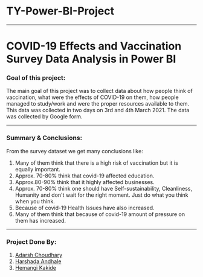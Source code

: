 # TY-Power-BI-Project

---

<h1>COVID-19 Effects and Vaccination Survey Data Analysis in Power BI</h1>

### Goal of this project:
<p>The main goal of this project was to collect data about how people think of vaccination, what were the effects of COVID-19 on them, how people managed to study/work and were the proper resources available to them. This data was collected in two days on 3rd and 4th March 2021. The data was collected by Google form.</p>

<hr>

### Summary & Conclusions:
<p> From the survey dataset we get many conclusions like: </p>
<ol>
  <li>Many of them think that there is a high risk of vaccination but it is equally important.</li>
  <li>Approx. 70-80% think that covid-19 affected education.</li>
  <li>Approx.80-90% think that it highly affected businesses.</li>
  <li>Approx. 70-80% think one should have Self-sustainability, Cleanliness, Humanity and don't wait for the right moment. Just do what you think when you think.</li>
  <li>Because of covid-19 Health Issues have also increased.</li>
  <li>Many of them think that because of covid-19 amount of pressure on them has increased.</li>
</ol>

<hr>

### Project Done By:
<ol>
  <li><a href="https://github.com/iamAdarshh">Adarsh Choudhary</a></li>
  <li><a href="https://github.com/yogini10">Harshada Andhale</a></li>
  <li><a href="https://github.com/hemangikakirde">Hemangi Kakide</a></li>
</ol>
